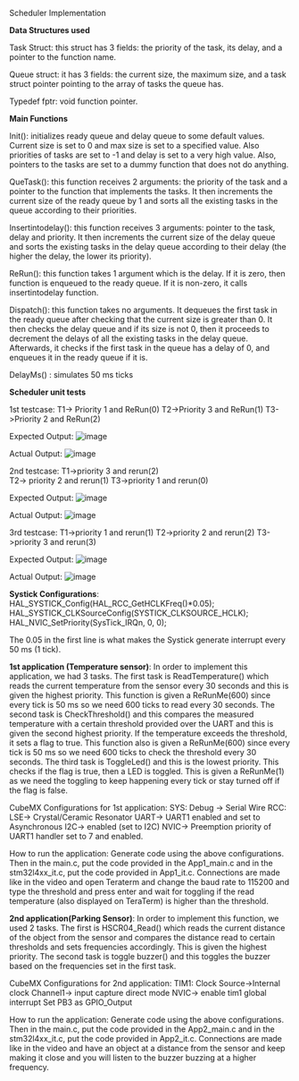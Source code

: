 Scheduler Implementation 

**Data Structures used**

Task Struct:  this struct has 3 fields: the priority of the task, its delay, and a pointer to the function name.

Queue struct: it has 3 fields: the current size, the maximum size, and a task struct pointer pointing to the array of tasks the queue has.

Typedef fptr: void function pointer.


**Main Functions**

Init(): initializes ready queue and delay queue to some default values. Current size is set to 0 and max size is set to a specified value. Also priorities of tasks are set to -1 and delay is set to a very high value. Also, pointers to the tasks are set to a dummy function that does not do anything.

QueTask(): this function receives 2 arguments: the priority of the task and a pointer to the function that implements the tasks. It then increments the current size of the ready queue by 1 and sorts all the existing tasks in the queue according to their priorities. 

Insertintodelay(): this function receives 3 arguments: pointer to the task, delay and priority. It then increments the current size of the delay queue and sorts the existing tasks in the delay queue according to their delay (the higher the delay, the lower its priority). 

ReRun(): this function takes 1 argument which is the delay. If it is zero, then function is enqueued to the ready queue. If it is non-zero, it calls insertintodelay function.

Dispatch(): this function takes no arguments. It dequeues the first task in the ready queue after checking that the current size is greater than 0. It then checks the delay queue and if its size is not 0, then it proceeds to decrement the delays of all the existing tasks in the delay queue. Afterwards, it checks if the first task in the queue has a delay of 0, and enqueues it in the ready queue if it is.

DelayMs() : simulates 50 ms ticks

**Scheduler unit tests**

1st testcase: 
T1-> Priority 1 and ReRun(0) 
T2->Priority 3 and ReRun(1)
T3->Priority 2 and ReRun(2)

Expected Output:
![image](https://user-images.githubusercontent.com/45502245/114321546-991a6c00-9b1b-11eb-9744-731f82c9dde9.png)

Actual Output:
![image](https://user-images.githubusercontent.com/45502245/114321558-a9cae200-9b1b-11eb-9509-78f921cf6ee6.png)

2nd testcase: 
T1->priority 3 and rerun(2) <br/>
T2-> priority 2 and rerun(1)
T3->priority 1 and rerun(0)

Expected Output:
![image](https://user-images.githubusercontent.com/45502245/114321580-d41c9f80-9b1b-11eb-9f5b-613f8d2a8060.png)



Actual Output:
![image](https://user-images.githubusercontent.com/45502245/114321588-e0a0f800-9b1b-11eb-937e-746fa486164c.png)



3rd testcase: 
T1->priority 1 and rerun(1)
T2->priority 2 and rerun(2)
T3->priority 3 and rerun(3)

Expected Output:
![image](https://user-images.githubusercontent.com/45502245/114321601-f57d8b80-9b1b-11eb-956b-54bc6fd94ea8.png) 
 <br/>


Actual Output:
![image](https://user-images.githubusercontent.com/45502245/114321620-0e863c80-9b1c-11eb-9d65-2d82e21d4b10.png)


**Systick Configurations**:
HAL_SYSTICK_Config(HAL_RCC_GetHCLKFreq()*0.05); 
HAL_SYSTICK_CLKSourceConfig(SYSTICK_CLKSOURCE_HCLK);
 HAL_NVIC_SetPriority(SysTick_IRQn, 0, 0);

The 0.05 in the first line is what makes the Systick generate interrupt every 50 ms (1 tick).


**1st application (Temperature sensor)**: In order to implement this application, we had 3 tasks. The first task is ReadTemperature() which reads the current temperature from the sensor every 30 seconds and this is given the highest priority. This function is given a ReRunMe(600) since every tick is 50 ms so we need 600 ticks to read every 30 seconds. The second task is CheckThreshold() and this compares the measured temperature with a certain threshold provided over the UART and this is given the second highest priority. If the temperature exceeds the threshold, it sets a flag to true. This function also is given a ReRunMe(600) since every tick is 50 ms so we need 600 ticks to check the threshold every 30 seconds. The third task is ToggleLed() and this is the lowest priority. This checks if the flag is true, then a LED is toggled. This is given a ReRunMe(1) as we need the toggling to keep happening every tick or stay turned off if the flag is false.

CubeMX Configurations for 1st application:
SYS: Debug -> Serial Wire
RCC: LSE-> Crystal/Ceramic Resonator
UART-> UART1 enabled and set to Asynchronous
I2C-> enabled (set to I2C)
NVIC-> Preemption priority of UART1 handler set to 7 and enabled.

How to run the application: Generate code using the above configurations. Then in the main.c, put the code provided in the App1_main.c and in the stm32l4xx_it.c, put the code provided in App1_it.c. Connections are made like in the video and open Teraterm and change the baud rate to 115200 and type the threshold and press enter and wait for toggling if the read temperature (also displayed on TeraTerm) is higher than the threshold. 



**2nd application(Parking Sensor)**: In order to implement this function, we used 2 tasks. The first is HSCR04_Read() which reads the current distance of the object from the sensor and compares the distance read to certain thresholds and sets frequencies accordingly. This is given the highest priority. The second task is toggle buzzer() and this toggles the buzzer based on the frequencies set in the first task. 

CubeMX Configurations for 2nd application:
TIM1: Clock Source->Internal clock
	Channel1-> input capture direct mode
NVIC-> enable tim1 global interrupt
Set PB3 as GPIO_Output

How to run the application: Generate code using the above configurations. Then in the main.c, put the code provided in the App2_main.c and in the stm32l4xx_it.c, put the code provided in App2_it.c. Connections are made like in the video and have an object at a distance from the sensor and keep making it close and you will listen to the buzzer buzzing at a higher frequency. 













